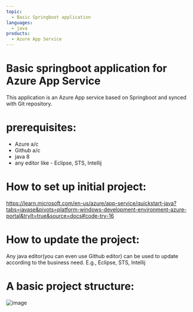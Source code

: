 ```yaml
---
topic: 
  - Basic Springboot application
languages:
  - java
products:
  - Azure App Service
---
```


# Basic springboot application for Azure App Service
This application is an Azure App service based on Springboot and synced with Git repository.

# prerequisites:
  - Azure a/c
  - Github a/c
  - java 8
  - any editor like - Eclipse, STS, Intellij

# How to set up initial project:
https://learn.microsoft.com/en-us/azure/app-service/quickstart-java?tabs=javase&pivots=platform-windows-development-environment-azure-portal&tryIt=true&source=docs#code-try-16

# How to update the project:
Any java editor(you can even use Github editor) can be used to update according to the business need. E.g., Eclipse, STS, Intellij

# A basic project structure:
  ![image](https://user-images.githubusercontent.com/20474367/233970093-46c7a52a-907e-4697-aa54-0e38de0f8524.png)

